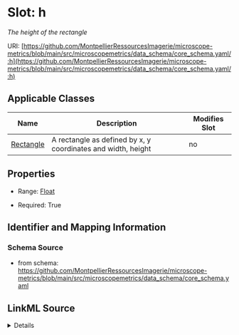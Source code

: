 # Slot: h


_The height of the rectangle_



URI: [https://github.com/MontpellierRessourcesImagerie/microscope-metrics/blob/main/src/microscopemetrics/data_schema/core_schema.yaml/:h](https://github.com/MontpellierRessourcesImagerie/microscope-metrics/blob/main/src/microscopemetrics/data_schema/core_schema.yaml/:h)



<!-- no inheritance hierarchy -->




## Applicable Classes

| Name | Description | Modifies Slot |
| --- | --- | --- |
[Rectangle](Rectangle.md) | A rectangle as defined by x, y coordinates and width, height |  no  |







## Properties

* Range: [Float](Float.md)

* Required: True





## Identifier and Mapping Information







### Schema Source


* from schema: https://github.com/MontpellierRessourcesImagerie/microscope-metrics/blob/main/src/microscopemetrics/data_schema/core_schema.yaml




## LinkML Source

<details>
```yaml
name: h
description: The height of the rectangle
from_schema: https://github.com/MontpellierRessourcesImagerie/microscope-metrics/blob/main/src/microscopemetrics/data_schema/core_schema.yaml
rank: 1000
multivalued: false
alias: h
owner: Rectangle
domain_of:
- Rectangle
range: float
required: true

```
</details>